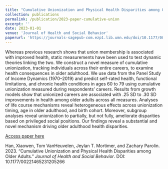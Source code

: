 ```yaml
---
title: "Cumulative Unionization and Physical Health Disparities among Older Adults"
collection: publications
permalink: /publication/2023-paper-cumulative-union
excerpt: ''
date: 2023-01-01
venue: 'Journal of Health and Social Behavior'
paperurl: 'https://journals-sagepub-com.ezp1.lib.umn.edu/doi/10.1177/00221465231205266'
---
```

Whereas previous research shows that union membership is associated with improved health, static measurements have been used to test dynamic theories linking the two. We construct a novel measure of cumulative unionization, tracking individuals across their entire careers, to examine health consequences in older adulthood. We use data from the Panel Study of Income Dynamics (1970–2019) and predict self-rated health, functional limitations, and chronic health conditions in ages 60 to 79 using cumulative unionization measured during respondents’ careers. Results from growth models show that unionized careers are associated with .25 SD to .30 SD improvements in health among older adults across all measures. Analyses of life course mechanisms reveal heterogeneous effects across unionization timing, age in older adulthood, and birth cohort. Moreover, subgroup analyses reveal unionization to partially, but not fully, ameliorate disparities based on privileged social positions. Our findings reveal a substantial and novel mechanism driving older adulthood health disparities.

[Access paper here](https://journals-sagepub-com.ezp1.lib.umn.edu/doi/10.1177/00221465231205266)

Han, Xiaowen, Tom VanHeuvelen, Jeylan T. Mortimer, and Zachary Parolin. 2023. “Cumulative Unionization and Physical Health Disparities among Older Adults.” *Journal of Health and Social Behavior*. DOI: 10.1177/00221465231205266
